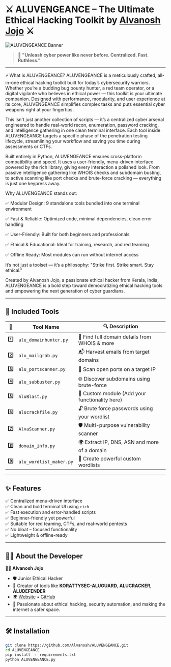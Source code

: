 # ⚔️ ALUVENGEANCE – The Ultimate Ethical Hacking Toolkit by [Alvanosh Jojo](https://github.com/Alvanosh) ⚔️

![ALUVENGEANCE Banner](https://your-image-link-if-any.com)

> 🧠 **"Unleash cyber power like never before. Centralized. Fast. Ruthless."**

---

⚡ What is ALUVENGEANCE?
ALUVENGEANCE is a meticulously crafted, all-in-one ethical hacking toolkit built for today’s cybersecurity warriors. Whether you’re a budding bug bounty hunter, a red team operator, or a digital vigilante who believes in ethical power — this toolkit is your ultimate companion. Designed with performance, modularity, and user experience at its core, ALUVENGEANCE simplifies complex tasks and puts essential cyber weapons right at your fingertips.

This isn't just another collection of scripts — it’s a centralized cyber arsenal engineered to handle real-world recon, enumeration, password cracking, and intelligence gathering in one clean terminal interface. Each tool inside ALUVENGEANCE targets a specific phase of the penetration testing lifecycle, streamlining your workflow and saving you time during assessments or CTFs.

Built entirely in Python, ALUVENGEANCE ensures cross-platform compatibility and speed. It uses a user-friendly, menu-driven interface powered by the rich library, giving every interaction a polished look. From passive intelligence gathering like WHOIS checks and subdomain busting, to active scanning like port checks and brute-force cracking — everything is just one keypress away.

Why ALUVENGEANCE stands out:

✅ Modular Design: 9 standalone tools bundled into one terminal environment

✅ Fast & Reliable: Optimized code, minimal dependencies, clean error handling

✅ User-Friendly: Built for both beginners and professionals

✅ Ethical & Educational: Ideal for training, research, and red teaming

✅ Offline Ready: Most modules can run without internet access

It’s not just a toolset — it’s a philosophy: "Strike first. Strike smart. Stay ethical."

Created by Alvanosh Jojo, a passionate ethical hacker from Kerala, India, ALUVENGEANCE is a bold step toward democratizing ethical hacking tools and empowering the next generation of cyber guardians.



---

## 🧰 Included Tools

| 🔢 | Tool Name             | 🔍 Description |
|----|-----------------------|----------------|
| 1️⃣ | `alu_domainhunter.py`   | 🔎 Find full domain details from WHOIS & more |
| 2️⃣ | `alu_mailgrab.py`      | 📬 Harvest emails from target domains |
| 3️⃣ | `alu_portscanner.py`   | 🚪 Scan open ports on a target IP |
| 4️⃣ | `alu_subbuster.py`     | 🌐 Discover subdomains using brute-force |
| 5️⃣ | `AluBlast.py`          | 🧨 Custom module (Add your functionality here) |
| 6️⃣ | `alucrackfile.py`      | 🔓 Brute force passwords using your wordlist |
| 7️⃣ | `AlvaScanner.py`       | 🛡️ Multi-purpose vulnerability scanner |
| 8️⃣ | `domain_info.py`       | 🌍 Extract IP, DNS, ASN and more of a domain |
| 9️⃣ | `alu_wordlist_maker.py`| 🧾 Create powerful custom wordlists |

---

## ✨ Features

✅ Centralized menu-driven interface  
✅ Clean and bold terminal UI using `rich`  
✅ Fast execution and error-handled scripts  
✅ Beginner-friendly yet powerful  
✅ Suitable for red teaming, CTFs, and real-world pentests  
✅ No bloat – focused functionality  
✅ Lightweight & offline-ready  

---

## 🧑‍💻 About the Developer

👨‍💻 **Alvanosh Jojo**  
- 🛡️ Junior Ethical Hacker  
- 🧠 Creator of tools like **KORATTYSEC-ALUGUARD**, **ALUCRACKER**, **ALUDEFENDER**  
- 🌍 [Website](https://alvanosh.info) • [GitHub](https://github.com/Alvanosh)  
- 💬 Passionate about ethical hacking, security automation, and making the internet a safer space.

---

## 🛠️ Installation

```bash
git clone https://github.com/Alvanosh/ALUVENGEANCE.git
cd ALUVENGEANCE
pip install -r requirements.txt
python ALUVENGEANCE.py
